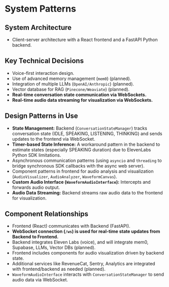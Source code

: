 # System Patterns

## System Architecture
- Client-server architecture with a React frontend and a FastAPI Python backend.

## Key Technical Decisions
- Voice-first interaction design.
- Use of advanced memory management (`mem0`) (planned).
- Integration of multiple LLMs (`OpenAI/Anthropic`) (planned).
- Vector database for RAG (`Pinecone/Weaviate`) (planned).
- **Real-time conversation state communication via WebSockets.**
- **Real-time audio data streaming for visualization via WebSockets.**

## Design Patterns in Use
- **State Management:** Backend (`ConversationStateManager`) tracks conversation state (IDLE, SPEAKING, LISTENING, THINKING) and sends updates to the frontend via WebSocket.
- **Timer-based State Inference:** A workaround pattern in the backend to estimate states (especially SPEAKING duration) due to ElevenLabs Python SDK limitations.
- Asynchronous communication patterns (using `asyncio` and `threading` to bridge synchronous SDK callbacks with the async web server).
- Component patterns in frontend for audio analysis and visualization (`AudioVisualizer`, `AudioAnalyzer`, `WaveformCanvas`).
- **Custom Audio Interface (`WaveformAudioInterface`):** Intercepts and forwards audio output.
- **Audio Data Streaming:** Backend streams raw audio data to the frontend for visualization.

## Component Relationships
- Frontend (React) communicates with Backend (FastAPI).
- **WebSocket connection (`/ws`) is used for real-time state updates from Backend to Frontend.**
- Backend integrates Eleven Labs (voice), and will integrate mem0, Supabase, LLMs, Vector DBs (planned).
- Frontend includes components for audio visualization driven by backend state.
- Additional services like RevenueCat, Sentry, Analytics are integrated with frontend/backend as needed (planned).
- `WaveformAudioInterface` interacts with `ConversationStateManager` to send audio data via WebSocket. 